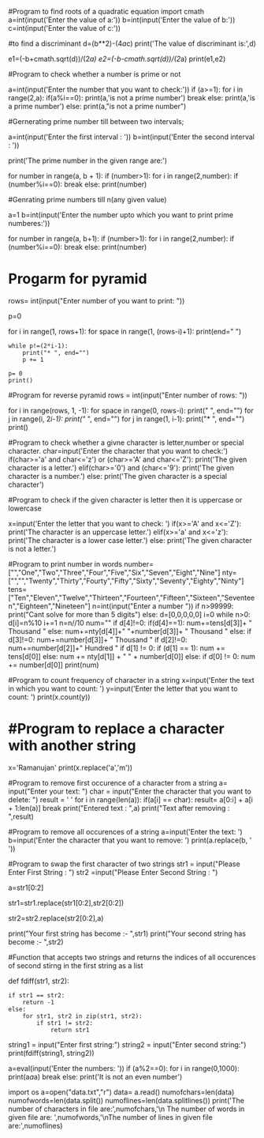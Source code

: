 #Program to find roots of a quadratic equation
import cmath
a=int(input('Enter the value of a:'))
b=int(input('Enter the value of b:'))
c=int(input('Enter the value of c:'))

#to find a discriminant
d=(b**2)-(4*a*c)
print('The value of discriminant is:',d)

e1=(-b+cmath.sqrt(d))/(2*a)
e2=(-b-cmath.sqrt(d))/(2*a)
print(e1,e2)
    

    
#Program to check whether a number is prime or not


a=int(input('Enter the number that you want to check:'))
if (a>=1):
    for i in range(2,a):
        if(a%i==0):
            print(a,'is not a prime number')
            break
    else:
        print(a,'is a prime number')
else:
    print(a,"is not a prime number")
    
    
    
#Gernerating  prime number till between two intervals; 


a=int(input('Enter the first interval : '))
b=int(input('Enter the second interval : '))

print('The prime number in the given range are:')

for number in range(a, b + 1):
   if (number>1):
         for i in range(2,number):
          if (number%i==0):
            break
         else:
           print(number)
           
           
#Genrating prime numbers till n(any given value)

a=1
b=int(input('Enter the number upto which you want to print prime numberes:'))


for number in range(a, b+1):
   if (number>1):
         for i in range(2,number):
          if (number%i==0):
            break
         else:
           print(number)

# Progarm for  pyramid
rows= int(input("Enter number of you want to print: "))

p=0

for i in range(1, rows+1):
    for space in range(1, (rows-i)+1):
        print(end="  ")
   
    while p!=(2*i-1):
        print("* ", end="")
        p += 1
   
    p= 0
    print()
    
#Program for reverse pyramid
rows = int(input("Enter number of rows: "))

for i in range(rows, 1, -1):
    for space in range(0, rows-i):
        print("  ", end="")
    for j in range(i, 2*i-1):
        print("* ", end="")
    for j in range(1, i-1):
        print("* ", end="")
    print()


#Program to check whether a givne character is letter,number or special character.
char=input('Enter the character that you want to check:')
if(char>='a' and char<='z') or (char>='A' and char<='Z'):
 print('The given character is a letter.')
elif(char>='0') and (char<='9'):
    print('The given character is a number.')
else:
    print('The given character is a special character')
    
#Program to check if the given character is letter then it is uppercase or lowercase

x=input('Enter the letter that you want to check: ')
if(x>='A' and x<='Z'):
    print('The character is an uppercase letter.')
elif(x>='a' and x<='z'):
    print('The character is a lower case letter.')
else:
    print('The given character is not a letter.')
    
#Program to print number in words
number=["","One","Two","Three","Four","Five","Six","Seven","Eight","Nine"]
nty=["","","Twenty","Thirty","Fourty","Fifty","Sixty","Seventy","Eighty","Ninty"]
tens=["Ten","Eleven","Twelve","Thirteen","Fourteen","Fifteen","Sixteen","Seventeen","Eighteen","Nineteen"]
n=int(input("Enter a number "))
if n>99999:
    print("Cant solve for more than 5 digits")
else:
    d=[0,0,0,0,0]
    i=0
    while n>0:
        d[i]=n%10
        i+=1
        n=n//10
    num=""
    if d[4]!=0:
        if(d[4]==1):
            num+=tens[d[3]]+ " Thousand "
        else:
            num+=nty[d[4]]+" "+number[d[3]]+  " Thousand "
    else:
        if d[3]!=0:
            num+=number[d[3]]+ " Thousand "
    if d[2]!=0:
        num+=number[d[2]]+" Hundred "
    if d[1] != 0:
        if (d[1] == 1):
            num += tens[d[0]]
        else:
            num += nty[d[1]] + " " + number[d[0]]
    else:
        if d[0] != 0:
            num += number[d[0]]
    print(num)


#Program to count frequency of character in a string
x=input('Enter the text in which you want to count: ')
y=input('Enter the letter that you want to count: ')
print(x.count(y))

# #Program to replace a character with another string
x='Ramanujan'
print(x.replace('a','m'))

#Program to remove first occurence of a character from a string
a= input("Enter your text: ")
char = input("Enter the character that you want to delete: ")
result = ' '
for i in range(len(a)):
    if(a[i] == char):
        result= a[0:i] + a[i + 1:len(a)]
        break
print("Entered text       : ",a)
print("Text after removing : ",result)

#Program to remove all occurences of a string
a=input('Enter the text: ')
b=input('Enter the character that you want to remove: ')
print(a.replace(b, ' '))


#Program to swap the first character of two strings
str1 = input("Please Enter First String : ")
str2 =input("Please Enter Second String : ")

a=str1[0:2]

str1=str1.replace(str1[0:2],str2[0:2])

str2=str2.replace(str2[0:2],a)

print("Your first string has become :- ",str1)
print("Your second string has become :- ",str2)



#Function that accepts two strings and returns the indices of all occurences of second stirng in the first string as a list

def fdiff(str1, str2):
    
    if str1 == str2:
        return -1
    else:
        for str1, str2 in zip(str1, str2):
            if str1 != str2:
                return str1


string1 = input("Enter first string:")
string2 = input("Enter second string:")
print(fdiff(string1, string2))
    
a=eval(input('Enter the numbers: '))
if (a%2==0): 
 for i in range(0,1000):
    print(a*a*a)
    break
else:
 print('It is not an even number')

import os
a=open("data.txt","r")
data= a.read()
numofchars=len(data)
numofwords=len(data.split())
numoflines=len(data.splitlines())
print('The number of characters in file are:',numofchars,'\n The number of words in given file are: ',numofwords,'\nThe number of lines in given file are:',numoflines)
